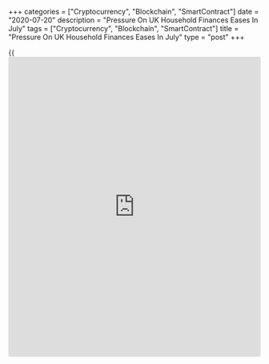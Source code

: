 +++
categories = ["Cryptocurrency", "Blockchain", "SmartContract"]
date = "2020-07-20"
description = "Pressure On UK Household Finances Eases In July"
tags = ["Cryptocurrency", "Blockchain", "SmartContract"]
title = "Pressure On UK Household Finances Eases In July"
type = "post"
+++

{{<iframe id="large-banner" src="https://www.bounty.group/#slide=9.0" width="100%" height="600" scrolling="no" style="border: 0px solid rgb(216, 221, 230); border-radius: 3px;">}}

The overall squeeze on British household finances eased in July due to
the phased reopening of the [economy][1], survey data from IHS Markit
showed Monday.

The headline household finance index, which measures households' overall
perceptions of financial well-being, rose to 41.5 in July from 40.7 in
June. The reading reached its highest level since March.

The phased reopening across parts of the economy helped to lift income
from employment and workplace activity in comparison those logged during
the lockdown period.

However, households' financial outlook for the next 12 months worsened
since June, with this index falling to 42.5 in July from 45.9 in June.

Nearly four times as many survey respondents reported a decline in job
security during July as those that indicated an improvement.

The indicator for current financial well-being in July rose to 41.6 in
July from 37.8 in June.

Households were focused on reining in debt and supporting their savings
where possible. As a result, the index measuring demand for unsecured
credit fell to 49.3 in July from 50.1 in June.

About 49 percent of respondents expect the Bank of England to increase
interest rates within the next year.

Tim Moore, Director at IHS Markit, said "July data illustrates that UK
households continue to tighten the purse strings despite a phased
reopening of the economy and return to work after the lockdown period."

For comments and feedback [contact](https://www.playgroundfx.com/contact/): editorial@rtt[news](https://www.letsplayfx.com/blog/forex-news-website/).com

[Economic News][1]

 **What parts of the world are seeing the best (and worst) economic
performances lately? Click[here][2] to check out our [Econ Scorecard][2]
and find out! See up-to-the-moment [ranking](https://www.playgroundfx.com/blog/crypto-exchange-ranking/)s for the best and worst
performers in [GDP][3], [unemployment rate][4], [inflation][5] and much
more.**

   1. www.rtt[news](https://www.letsplayfx.com/blog/forex-news-website/).com/Content/EconomicNews.aspx
   2. www.rtt[news](https://www.letsplayfx.com/blog/forex-news-website/).com/economic-scorecard/world-rank/unemployment-rate/highest-performance.aspx
   3. www.rtt[news](https://www.letsplayfx.com/blog/forex-news-website/).com/economic-scorecard/world-rank/GDP/highest-performance.aspx
   4. www.rtt[news](https://www.letsplayfx.com/blog/forex-news-website/).com/economic-scorecard/world-rank/unemployment-rate/lowest-performance.aspx
   5. www.rtt[news](https://www.letsplayfx.com/blog/forex-news-website/).com/economic-scorecard/world-rank/CPI/highest-performance.aspx